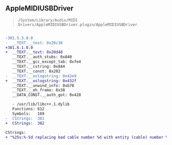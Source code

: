 ## AppleMIDIUSBDriver

> `/System/Library/Audio/MIDI Drivers/AppleMIDIUSBDriver.plugin/AppleMIDIUSBDriver`

```diff

-301.5.3.0.0
-  __TEXT.__text: 0x20c38
+301.6.1.0.0
+  __TEXT.__text: 0x20d48
   __TEXT.__auth_stubs: 0x840
   __TEXT.__gcc_except_tab: 0xfe4
   __TEXT.__cstring: 0x844
   __TEXT.__const: 0x202
-  __TEXT.__oslogstring: 0x42e9
+  __TEXT.__oslogstring: 0x432f
   __TEXT.__unwind_info: 0xb78
   __TEXT.__eh_frame: 0x38
   __DATA_CONST.__auth_got: 0x428

   - /usr/lib/libc++.1.dylib
   Functions: 612
   Symbols:   169
-  CStrings:  381
+  CStrings:  382
 
CStrings:
+ "%25s:%-5d replacing bad cable number %d with entity (cable) number %d"

```
